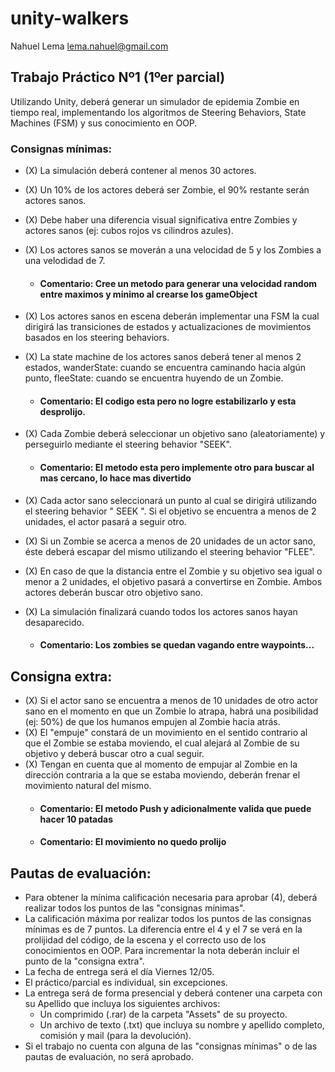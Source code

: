 # unity-walkers

Nahuel Lema
lema.nahuel@gmail.com

## Trabajo Práctico Nº1 (1ºer parcial)

Utilizando Unity, deberá generar un simulador de epidemia Zombie en tiempo real, implementando los algoritmos de Steering Behaviors, State Machines (FSM) y sus conocimiento en OOP.

### Consignas mínimas:
- (X) La simulación deberá contener al menos 30 actores.
- (X) Un 10% de los actores deberá ser Zombie, el 90% restante serán actores sanos.
- (X) Debe haber una diferencia visual significativa entre Zombies y actores sanos (ej: cubos rojos vs cilindros azules).
- (X) Los actores sanos se moverán a una velocidad de 5 y los Zombies a una velodidad de 7.
	- #### Comentario: Cree un metodo para generar una velocidad random entre maximos y minimo al crearse los gameObject
- (X) Los actores sanos en escena deberán implementar una FSM la cual dirigirá las transiciones de estados y actualizaciones de movimientos basados en los steering behaviors. 
- (X) La state machine de los actores sanos deberá tener al menos 2 estados, wanderState: cuando se encuentra caminando hacia algún punto, fleeState: cuando se encuentra huyendo de un Zombie.
	
	- #### Comentario: El codigo esta pero no logre estabilizarlo y esta desprolijo.

- (X) Cada Zombie deberá seleccionar un objetivo sano (aleatoriamente) y perseguirlo mediante el steering behavior "SEEK".

	- #### Comentario: El metodo esta pero implemente otro para buscar al mas cercano, lo hace mas divertido

- (X) Cada actor sano seleccionará un punto al cual se dirigirá utilizando el steering behavior " SEEK ". Si el objetivo se encuentra a menos de 2 unidades, el actor pasará a seguir otro.
- (X) Si un Zombie se acerca a menos de 20 unidades de un actor sano, éste deberá escapar del mismo utilizando el steering behavior "FLEE".
- (X) En caso de que la distancia entre el Zombie y su objetivo sea igual o menor a 2 unidades, el objetivo pasará a convertirse en Zombie. Ambos actores deberán buscar otro objetivo sano.
- (X) La simulación finalizará cuando todos los actores sanos hayan desaparecido.
	- #### Comentario: Los zombies se quedan vagando entre waypoints...

## Consigna extra:
- (X) Si el actor sano se encuentra a menos de 10 unidades de otro actor sano en el momento en que un Zombie lo atrapa, habrá una posibilidad (ej: 50%) de que los humanos empujen al Zombie hacia atrás. 
- (X) El "empuje" constará de un movimiento en el sentido contrario al que el Zombie se estaba moviendo, el cual alejará al Zombie de su objetivo y deberá buscar otro a cual seguir.
- (X) Tengan en cuenta que al momento de empujar al Zombie en la dirección contraria a la que se estaba moviendo, deberán frenar el movimiento natural del mismo.
	- #### Comentario: El metodo Push y adicionalmente valida que puede hacer 10 patadas
	- #### Comentario: El movimiento no quedo prolijo

## Pautas de evaluación:
- Para obtener la mínima calificación necesaria para aprobar (4), deberá realizar todos los puntos de las "consignas mínimas".
- La calificación máxima por realizar todos los puntos de las consignas mínimas es de 7 puntos. La diferencia entre el 4 y el 7 se verá en la prolijidad del código, de la escena y el correcto uso de los conocimientos en OOP.
Para incrementar la nota deberán incluir el punto de la "consigna extra".
- La fecha de entrega será el día Viernes 12/05.
- El práctico/parcial es individual, sin excepciones.
- La entrega será de forma presencial y deberá contener una carpeta con su Apellido que incluya los siguientes archivos:
	- Un comprimido (.rar) de la carpeta "Assets" de su proyecto.
	- Un archivo de texto (.txt) que incluya su nombre y apellido completo, 	comisión y mail (para la devolución).
- Si el trabajo no cuenta con alguna de las "consignas mínimas" o de las pautas de evaluación, no será aprobado.
